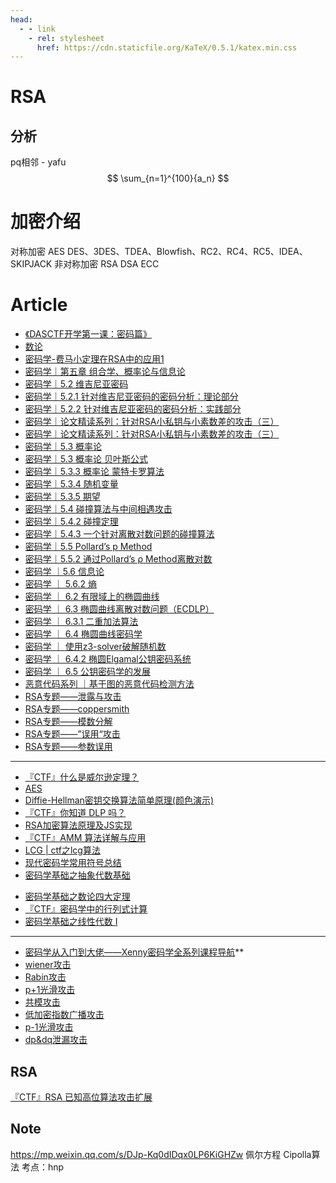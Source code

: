 ```yaml
---
head:
  - - link
    - rel: stylesheet
      href: https://cdn.staticfile.org/KaTeX/0.5.1/katex.min.css
---
```


# RSA

## 分析

pq相邻 - yafu
$$
\sum_{n=1}^{100}{a_n}
$$


# 加密介绍

对称加密 AES DES、3DES、TDEA、Blowfish、RC2、RC4、RC5、IDEA、SKIPJACK 
非对称加密 RSA DSA ECC

# Article
* [《DASCTF开学第一课：密码篇》](https://www.bilibili.com/video/BV1ba411R7QK/)
* [数论](https://oi-wiki.org/math/number-theory/basic/)
* [密码学-费马小定理在RSA中的应用1](https://mp.weixin.qq.com/s/9AjOCrw9g_cvgsH6X_PnXQ)
* [密码学｜第五章 组合学、概率论与信息论](https://mp.weixin.qq.com/s/qQFsfCwKtK-GIL-l50EZdg)
* [密码学｜5.2 维吉尼亚密码](https://mp.weixin.qq.com/s/CKheGMHMUNgWyk_NUH_JIQ)
* [密码学｜5.2.1 针对维吉尼亚密码的密码分析：理论部分](https://mp.weixin.qq.com/s/3wLcHpOkBF5Bpi_uCsP21A)
* [密码学｜5.2.2 针对维吉尼亚密码的密码分析：实践部分](https://mp.weixin.qq.com/s/83ahZIYBjq3DeualZfutzg)
* [密码学｜论文精读系列：针对RSA小私钥与小素数差的攻击（三）](https://mp.weixin.qq.com/s/Q_IWzt3gAdutq-AOOUjqdA)
* [密码学｜论文精读系列：针对RSA小私钥与小素数差的攻击（三）](https://mp.weixin.qq.com/s/IdGQDDWbi5zpMjYEsN4JGA)
* [密码学｜5.3 概率论](https://mp.weixin.qq.com/s/QLMK51Xvv9QW_gdszzFoTw)
* [密码学｜5.3 概率论 贝叶斯公式](https://mp.weixin.qq.com/s/KW_YKWkdOcobo0h8Ey-4oA)
* [密码学｜5.3.3 概率论 蒙特卡罗算法](https://mp.weixin.qq.com/s/1Eqkt7UObvpZF_p4rxXrOg)
* [密码学｜5.3.4 随机变量](https://mp.weixin.qq.com/s/xgG7mXJxHE5j431Xu88biA)
* [密码学｜5.3.5 期望](https://mp.weixin.qq.com/s/E9e9VBXngoWni87KtUL62w)
* [密码学｜5.4 碰撞算法与中间相遇攻击](https://mp.weixin.qq.com/s/CCDVlB_OafzzNVMBlrm6rg)
* [密码学｜5.4.2 碰撞定理](https://mp.weixin.qq.com/s/5e_YadgGSvN7c6ADWpGtSw)
* [密码学｜5.4.3 一个针对离散对数问题的碰撞算法](https://mp.weixin.qq.com/s/zNKKGdzgPcLE8OwWbPALAA)
* [密码学｜5.5 Pollard’s p Method](https://mp.weixin.qq.com/s/gNFN9JRDR1ey3_1soY8N1g)
* [密码学｜5.5.2 通过Pollard’s ρ Method离散对数](https://mp.weixin.qq.com/s/0tNCkh_GY9mVXXto6CGsTw)
* [密码学 ｜5.6 信息论](https://mp.weixin.qq.com/s/L3OrbnhIv5Ez6e-uK0_AGg)
* [密码学 ｜ 5.6.2 熵](https://mp.weixin.qq.com/s/n5QCJMpBrCXGbkBNiqoyyQ)
* [密码学 ｜ 6.2 有限域上的椭圆曲线](https://mp.weixin.qq.com/s/wXRt_MzWPjK74xzgx31DmQ)
* [密码学 ｜ 6.3 椭圆曲线离散对数问题（ECDLP）](https://mp.weixin.qq.com/s/MBE4YC1dJTOYNpQ91IaPYA)
* [密码学 ｜ 6.3.1 二重加法算法](https://mp.weixin.qq.com/s/c5g13vi9I_ytN8VkIvjoJw)
* [密码学 ｜ 6.4 椭圆曲线密码学](https://mp.weixin.qq.com/s/CHyo16D7CKHgkGHMidpNHA)
* [密码学 ｜ 使用z3-solver破解随机数](https://mp.weixin.qq.com/s/UWKmWQnchRyz5a8zQo_HyA)
* [密码学 ｜ 6.4.2 椭圆Elgamal公钥密码系统](https://mp.weixin.qq.com/s/EjhPlck9-7MzIZvstriaOg)
* [密码学 ｜ 6.5 公钥密码学的发展](https://mp.weixin.qq.com/s/DsuUBRn7raqAwgfi181S4w)
* [恶意代码系列 ｜基于图的恶意代码检测方法](https://mp.weixin.qq.com/s/BLoqSpdjokbRHSIMp8Femw)
* [RSA专题——泄露与攻击](https://mp.weixin.qq.com/s/uQLwGfFRndDwa204WH81lQ)
* [RSA专题——coppersmith](https://mp.weixin.qq.com/s/9-kf1bsftcpuA8OoSeUJ5w)
* [RSA专题——模数分解](https://mp.weixin.qq.com/s/sNEyaJ6qioIMdsJxZ3Hccw)
* [RSA专题——”误用“攻击](https://mp.weixin.qq.com/s/BB8euI5ytK0A5sfc6Gv-fw)
* [RSA专题——参数误用](https://mp.weixin.qq.com/s/oicoXceIeqOWEvcJECbkWg)
---
* [『CTF』什么是威尔逊定理？](https://mp.weixin.qq.com/s/qAlWPcPs5pqr3IAJ1JhXMw)
* [AES](https://bbs.pediy.com/thread-253884.htm)
* [Diffie-Hellman密钥交换算法简单原理(颜色演示)](https://www.bilibili.com/video/BV1hP411w7QK/)
* [『CTF』你知道 DLP 吗？](https://mp.weixin.qq.com/s/qZt5dllMsdIqNF3RsTy-Ig)
* [RSA加密算法原理及JS实现](https://mp.weixin.qq.com/s/mXMey_uAAkt-W02KP78p_Q) 
* [『CTF』AMM 算法详解与应用](https://mp.weixin.qq.com/s/Q_rzLaCp19ms-sYix-sHcA)
* [LCG | ctf之lcg算法](https://blog.csdn.net/superprintf/article/details/108964563)
* [现代密码学常用符号总结 ](https://www.cnblogs.com/max1z/p/16841472.html) 
* [密码学基础之抽象代数基础](https://mp.weixin.qq.com/s/nhDjqP9UnjG4D0sa_B_NvA)
- [密码学基础之数论四大定理](https://mp.weixin.qq.com/s/dJAJ5_m3TiF4P75Z9gJWsg)
- [『CTF』密码学中的行列式计算](https://mp.weixin.qq.com/s/vPAu3XCoBM6AghhVYLb17A)
- [密码学基础之线性代数 Ⅰ](https://mp.weixin.qq.com/s/zOp7JvpmQDToCUHEcmokyw)

---
* [密码学从入门到大佬——Xenny密码学全系列课程导航](https://www.nssctf.cn/note/set/1698)**    
* [wiener攻击](https://www.nssctf.cn/note/set/8)    
* [Rabin攻击](https://www.nssctf.cn/note/set/7)    
* [p+1光滑攻击](https://www.nssctf.cn/note/set/6)    
* [共模攻击](https://www.nssctf.cn/note/set/5)    
* [低加密指数广播攻击](https://www.nssctf.cn/note/set/4)    
* [p-1光滑攻击](https://www.nssctf.cn/note/set/3)    
* [dp&dq泄漏攻击](https://www.nssctf.cn/note/set/2)    

## RSA
[『CTF』RSA 已知高位算法攻击扩展](https://mp.weixin.qq.com/s/SysK0jwjbYvu34EqHWmwMA)

## Note

https://mp.weixin.qq.com/s/DJp-Kq0dIDqx0LP6KiGHZw
佩尔方程
Cipolla算法
考点：hnp

